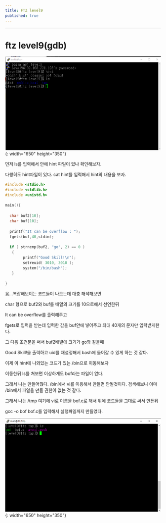```yaml
---
title: FTZ level9
published: true
---
```


* * * 

# ftz level9(gdb)

![ftz1](./assets/ftz1.png){: width="650" height="350"}

먼저 ls를 입력해서 안에 hint 파일이 있나 확인해보자.

다행히도 hint파일이 있다. cat hint를 입력해서 hint의 내용을 보자.

```c
#include <stdio.h>
#include <stdlib.h>
#include <unistd.h>

main(){

  char buf2[10];
  char buf[10];

  printf("It can be overflow : ");
  fgets(buf,40,stdin);

  if ( strncmp(buf2, "go", 2) == 0 )
   {
        printf("Good Skill!\n");
        setreuid( 3010, 3010 );
        system("/bin/bash");
   }

}
```
음...복잡해보이는 코드들이 나오는데  대충 해석해보면 

char 형으로 buf2와 buf를 배열의 크기를 10으로해서 선언한뒤 

It can be overflow를 출력해주고 

fgets로 입력을 받는데 입력한 값을 buf안에 넣어주고 최대 40개의 문자만 입력받게한다.

그 다음 조건문을 써서 buf2배열에 크기가 go와 같을때

Good Skill!을 출력하고 uid를 재설정해서 bash에 들어갈 수 있게 하는 것 같다.

이제 이 hint에 나와있는 코드가 있는 /bin으로 이동해보자 

이동한뒤 ls를 쳐보면 이상하게도  bof라는 파일이 없다. 

그래서 나는 만들어줬다. /bin에서 vi를 이용해서 만들면 안될것이다. 검색해보니 아마 /bin에서 파일을 만들 권한이 없는 것 같다.

그래서 나는 /tmp 여기에 vi로 이름을 bof.c로 해서 위에 코드들을 그대로 써서 만든뒤 

gcc -o bof bof.c를 입력해서 실행파일까지 만들었다.

![](./assets/ftz2.png){: width="650" height="350"}





